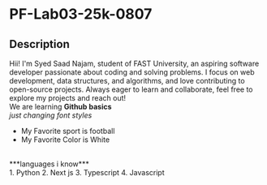 # PF-Lab03-25k-0807
## Description
Hii! I'm Syed Saad Najam, student of FAST University, an aspiring software developer passionate about coding and solving problems. I focus on web development, data structures, and algorithms, and love contributing to open-source projects. Always eager to learn and collaborate, feel free to explore my projects and reach out!
<br/>
We are learning **Github basics**
<br/>
_just changing font styles_
- My Favorite sport is football
- My Favorite Color is White
<br/>
***languages i know***
<br/>
1. Python
2. Next js
3. Typescript
4. Javascript
